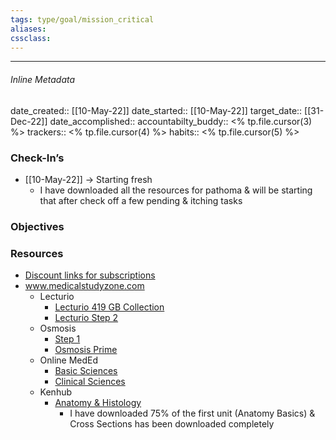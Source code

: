 ```yaml
---
tags: type/goal/mission_critical 
aliases:
cssclass: 
---
```

---

###### Inline Metadata 
date_created:: [[10-May-22]]
date_started:: [[10-May-22]]
target_date:: [[31-Dec-22]]
date_accomplished::
accountabilty_buddy:: <% tp.file.cursor(3) %>
trackers:: <% tp.file.cursor(4) %>
habits:: <% tp.file.cursor(5) %>

### Check-In’s
- [[10-May-22]] → Starting fresh
	- I have downloaded all the resources for pathoma & will be starting that after check off a few pending & itching tasks
### Objectives

### Resources
- [Discount links for subscriptions](https://www.ankipalace.com/discounts)
- www.medicalstudyzone.com
	- Lecturio
		- [Lecturio 419 GB Collection](https://mega.nz/folder/ebIHTKLC#ct7DaJQBUajIEnBe_Bi8wg/folder/fL5BGYwA) 
		- [Lecturio Step 2](https://medicalstudyzone.com/lecturio-usmle-step-2-videos-free-download/)
	- Osmosis
		- [Step 1](https://medicalstudyzone.com/osmosis-usmle-step-1-review-free-download/) 
		- [Osmosis Prime](https://medicalstudyzone.com/osmosis-prime-videos-875-videos-free-download/)
	- Online MedEd
		- [Basic Sciences](https://medicalstudyzone.com/onlinemeded-for-basic-sciences-free-download/)
		- [Clinical Sciences](https://medicalstudyzone.com/onlinemeded-for-clinical-free-download/)
	- Kenhub
		- [Anatomy & Histology](https://medicalstudyzone.com/kenhub-anatomy-histology-videos-free-download/)
			- I have downloaded 75% of the first unit (Anatomy Basics) & Cross Sections has been downloaded completely




